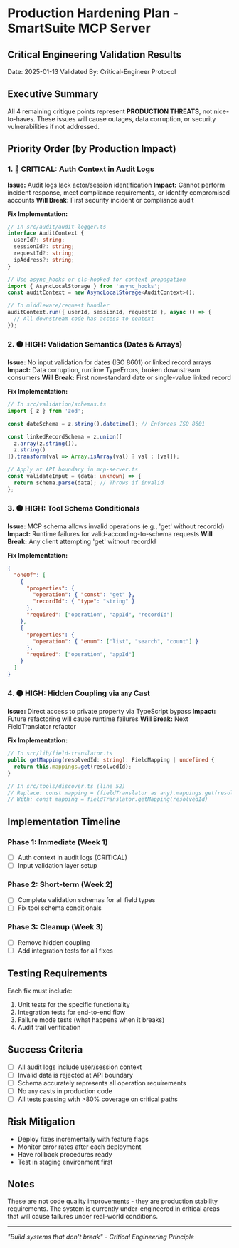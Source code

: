 # Production Hardening Plan - SmartSuite MCP Server

## Critical Engineering Validation Results

Date: 2025-01-13
Validated By: Critical-Engineer Protocol

## Executive Summary

All 4 remaining critique points represent **PRODUCTION THREATS**, not nice-to-haves. These issues will cause outages, data corruption, or security vulnerabilities if not addressed.

## Priority Order (by Production Impact)

### 1. 🔴 CRITICAL: Auth Context in Audit Logs

**Issue:** Audit logs lack actor/session identification
**Impact:** Cannot perform incident response, meet compliance requirements, or identify compromised accounts
**Will Break:** First security incident or compliance audit

**Fix Implementation:**
```typescript
// In src/audit/audit-logger.ts
interface AuditContext {
  userId?: string;
  sessionId?: string;
  requestId?: string;
  ipAddress?: string;
}

// Use async_hooks or cls-hooked for context propagation
import { AsyncLocalStorage } from 'async_hooks';
const auditContext = new AsyncLocalStorage<AuditContext>();

// In middleware/request handler
auditContext.run({ userId, sessionId, requestId }, async () => {
  // All downstream code has access to context
});
```

### 2. 🟠 HIGH: Validation Semantics (Dates & Arrays)

**Issue:** No input validation for dates (ISO 8601) or linked record arrays
**Impact:** Data corruption, runtime TypeErrors, broken downstream consumers
**Will Break:** First non-standard date or single-value linked record

**Fix Implementation:**
```typescript
// In src/validation/schemas.ts
import { z } from 'zod';

const dateSchema = z.string().datetime(); // Enforces ISO 8601

const linkedRecordSchema = z.union([
  z.array(z.string()),
  z.string()
]).transform(val => Array.isArray(val) ? val : [val]);

// Apply at API boundary in mcp-server.ts
const validateInput = (data: unknown) => {
  return schema.parse(data); // Throws if invalid
};
```

### 3. 🟠 HIGH: Tool Schema Conditionals

**Issue:** MCP schema allows invalid operations (e.g., 'get' without recordId)
**Impact:** Runtime failures for valid-according-to-schema requests
**Will Break:** Any client attempting 'get' without recordId

**Fix Implementation:**
```json
{
  "oneOf": [
    {
      "properties": {
        "operation": { "const": "get" },
        "recordId": { "type": "string" }
      },
      "required": ["operation", "appId", "recordId"]
    },
    {
      "properties": {
        "operation": { "enum": ["list", "search", "count"] }
      },
      "required": ["operation", "appId"]
    }
  ]
}
```

### 4. 🟠 HIGH: Hidden Coupling via `any` Cast

**Issue:** Direct access to private property via TypeScript bypass
**Impact:** Future refactoring will cause runtime failures
**Will Break:** Next FieldTranslator refactor

**Fix Implementation:**
```typescript
// In src/lib/field-translator.ts
public getMapping(resolvedId: string): FieldMapping | undefined {
  return this.mappings.get(resolvedId);
}

// In src/tools/discover.ts (line 52)
// Replace: const mapping = (fieldTranslator as any).mappings.get(resolvedId)
// With: const mapping = fieldTranslator.getMapping(resolvedId)
```

## Implementation Timeline

### Phase 1: Immediate (Week 1)
- [ ] Auth context in audit logs (CRITICAL)
- [ ] Input validation layer setup

### Phase 2: Short-term (Week 2)
- [ ] Complete validation schemas for all field types
- [ ] Fix tool schema conditionals

### Phase 3: Cleanup (Week 3)
- [ ] Remove hidden coupling
- [ ] Add integration tests for all fixes

## Testing Requirements

Each fix must include:
1. Unit tests for the specific functionality
2. Integration tests for end-to-end flow
3. Failure mode tests (what happens when it breaks)
4. Audit trail verification

## Success Criteria

- [ ] All audit logs include user/session context
- [ ] Invalid data is rejected at API boundary
- [ ] Schema accurately represents all operation requirements
- [ ] No `any` casts in production code
- [ ] All tests passing with >80% coverage on critical paths

## Risk Mitigation

- Deploy fixes incrementally with feature flags
- Monitor error rates after each deployment
- Have rollback procedures ready
- Test in staging environment first

## Notes

These are not code quality improvements - they are production stability requirements. The system is currently under-engineered in critical areas that will cause failures under real-world conditions.

---

*"Build systems that don't break" - Critical Engineering Principle*